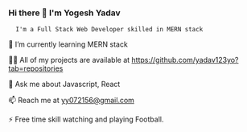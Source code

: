 ### Hi there 👋 I'm Yogesh Yadav  

      I'm a Full Stack Web Developer skilled in MERN stack
            
🌱 I’m currently learning MERN stack

👨‍💻 All of my projects are available at https://github.com/yadav123yo?tab=repositories

💬 Ask me about Javascript, React

📫 Reach me at yy072156@gmail.com

⚡ Free time skill watching and  playing Football.
